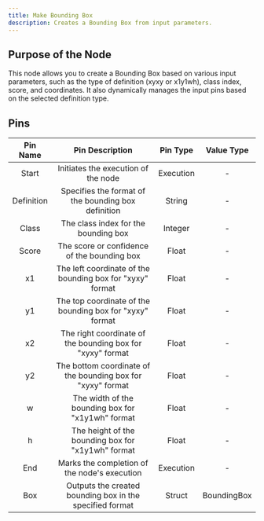 ```yaml
---
title: Make Bounding Box
description: Creates a Bounding Box from input parameters.
---
```


## Purpose of the Node
This node allows you to create a Bounding Box based on various input parameters, such as the type of definition (xyxy or x1y1wh), class index, score, and coordinates. It also dynamically manages the input pins based on the selected definition type.

## Pins

| Pin Name | Pin Description | Pin Type | Value Type |
|:----------:|:-------------:|:------:|:------:|
| Start | Initiates the execution of the node | Execution | - |
| Definition | Specifies the format of the bounding box definition | String | - |
| Class | The class index for the bounding box | Integer | - |
| Score | The score or confidence of the bounding box | Float | - |
| x1 | The left coordinate of the bounding box for "xyxy" format | Float | - |
| y1 | The top coordinate of the bounding box for "xyxy" format | Float | - |
| x2 | The right coordinate of the bounding box for "xyxy" format | Float | - |
| y2 | The bottom coordinate of the bounding box for "xyxy" format | Float | - |
| w | The width of the bounding box for "x1y1wh" format | Float | - |
| h | The height of the bounding box for "x1y1wh" format | Float | - |
| End | Marks the completion of the node's execution | Execution | - |
| Box | Outputs the created bounding box in the specified format | Struct | BoundingBox |